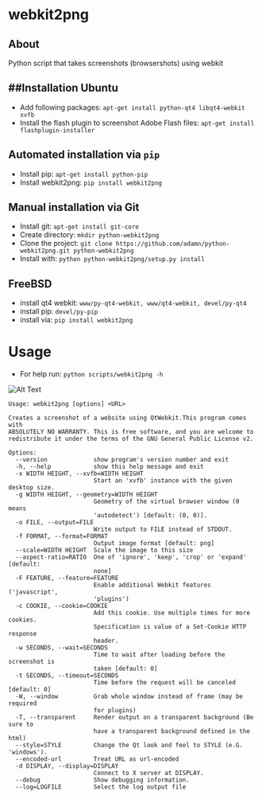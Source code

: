 **webkit2png** 
==============

About
------
Python script that takes screenshots (browsershots) using webkit

##Installation
Ubuntu
------
- Add following packages: ``apt-get install python-qt4 libqt4-webkit xvfb``
- Install the flash plugin to screenshot Adobe Flash files: ``apt-get install flashplugin-installer``

Automated installation via ```pip```
-------------------------------------
- Install pip: ```apt-get install python-pip```
- Install webkit2png: ```pip install webkit2png```

Manual installation via Git
-----------------------------
- Install git: ``apt-get install git-core``
- Create directory: ``mkdir python-webkit2png``
- Clone the project: ``git clone https://github.com/adamn/python-webkit2png.git python-webkit2png``
- Install with: ``python python-webkit2png/setup.py install``

FreeBSD
-------
- install qt4 webkit: ```www/py-qt4-webkit, www/qt4-webkit, devel/py-qt4```
- install pip: ``devel/py-pip``
- install via: ``pip install webkit2png``

Usage
=====
- For help run: ``python scripts/webkit2png -h``

![Alt Text](http://24.media.tumblr.com/tumblr_m9trixXFHn1rxlmf0o1_400.gif)

```
Usage: webkit2png [options] <URL>

Creates a screenshot of a website using QtWebkit.This program comes with
ABSOLUTELY NO WARRANTY. This is free software, and you are welcome to
redistribute it under the terms of the GNU General Public License v2.

Options:
  --version             show program's version number and exit
  -h, --help            show this help message and exit
  -x WIDTH HEIGHT, --xvfb=WIDTH HEIGHT
                        Start an 'xvfb' instance with the given desktop size.
  -g WIDTH HEIGHT, --geometry=WIDTH HEIGHT
                        Geometry of the virtual browser window (0 means
                        'autodetect') [default: (0, 0)].
  -o FILE, --output=FILE
                        Write output to FILE instead of STDOUT.
  -f FORMAT, --format=FORMAT
                        Output image format [default: png]
  --scale=WIDTH HEIGHT  Scale the image to this size
  --aspect-ratio=RATIO  One of 'ignore', 'keep', 'crop' or 'expand' [default:
                        none]
  -F FEATURE, --feature=FEATURE
                        Enable additional Webkit features ('javascript',
                        'plugins')
  -c COOKIE, --cookie=COOKIE
                        Add this cookie. Use multiple times for more cookies.
                        Specification is value of a Set-Cookie HTTP response
                        header.
  -w SECONDS, --wait=SECONDS
                        Time to wait after loading before the screenshot is
                        taken [default: 0]
  -t SECONDS, --timeout=SECONDS
                        Time before the request will be canceled [default: 0]
  -W, --window          Grab whole window instead of frame (may be required
                        for plugins)
  -T, --transparent     Render output on a transparent background (Be sure to
                        have a transparent background defined in the html)
  --style=STYLE         Change the Qt look and feel to STYLE (e.G. 'windows').
  --encoded-url         Treat URL as url-encoded
  -d DISPLAY, --display=DISPLAY
                        Connect to X server at DISPLAY.
  --debug               Show debugging information.
  --log=LOGFILE         Select the log output file
```
